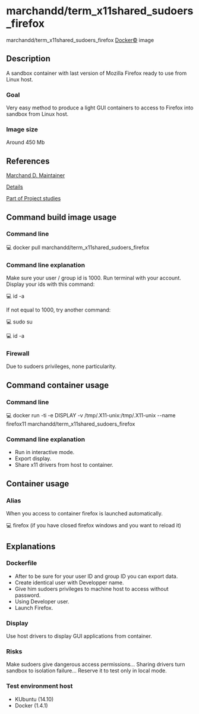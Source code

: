 # marchandd/term_x11shared_sudoers_firefox

marchandd/term_x11shared_sudoers_firefox [Docker:copyright:](https://docs.docker.com/ "Docker") image

## Description

A sandbox container with last version of Mozilla Firefox ready to use from Linux host.

### Goal

Very easy method to produce a light GUI containers to access to Firefox into sandbox from Linux host.

### Image size

Around 450 Mb

## References

[Marchand D. Maintainer](https://github.com/marchandd/ "Maintainer")

[Details](https://github.com/marchandd/term_x11shared_sudoers_firefox/ "Details")

[Part of Project studies](https://github.com/marchandd/docker_index/ "References")

## Command build image usage

### Command line

:computer: docker pull marchandd/term_x11shared_sudoers_firefox

### Command line explanation

Make sure your user / group id is 1000.
Run terminal with your account. Display your ids with this command:

:computer: id -a

If not equal to 1000, try another command:

:computer: sudo su

:computer: id -a

### Firewall

Due to sudoers privileges, none particularity.

## Command container usage

### Command line

:computer: docker run -ti -e DISPLAY -v /tmp/.X11-unix:/tmp/.X11-unix --name firefox11 marchandd/term_x11shared_sudoers_firefox

### Command line explanation

- Run in interactive mode.
- Export display.
- Share x11 drivers from host to container.

## Container usage

### Alias

When you access to container firefox is launched automatically.

:computer: firefox (if you have closed firefox windows and you want to reload it)

## Explanations

### Dockerfile

- After to be sure for your user ID and group ID you can export data.
- Create identical user with Developper name.
- Give him sudoers privileges to machine host to access without password.
- Using Developer user.
- Launch Firefox.

### Display

Use host drivers to display GUI applications from container.

### Risks

Make sudoers give dangerous access permissions...
Sharing drivers turn sandbox to isolation failure...
Reserve it to test only in local mode.
 
### Test environment host

- KUbuntu (14.10)
- Docker (1.4.1)
